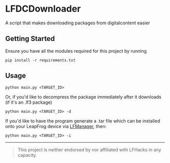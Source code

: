 
# LFDCDownloader
A script that makes downloading packages from digitalcontent easier


## Getting Started
Ensure you have all the modules required for this project by running
```
pip install -r requirements.txt
```
## Usage
`python main.py <TARGET_ID>`

Or, if you'd like to decompress the package immediately after it downloads (if it's an .lf3 package)

`python main.py <TARGET_ID> -d`

If you'd like to have the program generate a .tar file which can be installed onto your LeapFrog device via [LFManager](https://github.com/lfhacks/LFManager/releases), then:

`python main.py <TARGET_ID> -i`

---

> This project is neither endorsed by nor affiliated with LFHacks in any capacity.
